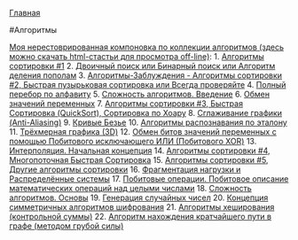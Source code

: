 [Главная](https://dmitriysidyakin.github.io/School-IT/)

#Алгоритмы 

[Моя нерестоврированная компоновка по коллекции алгоритмов (здесь можно скачать html-стастьи для просмотра off-line)](https://github.com/DmitriySidyakin/School-IT/tree/main/algorithms_book_sidyakin_di):
	1. [Алгоритмы сортировки #1](0001%20-%20Алгоритмы%20сортировки%201/index.html)
	2. [Двоичный поиск или Бинарный поиск или Алгоритм деления пополам](0002%20-%20Двоичный%20поиск%20или%20Бинарный%20поиск%20или%20Алгоритм%20деления%20пополам/index.html)
	3. [Алгоритмы-Заблуждения -  Алгоритмы сортировки #2, Быстрая пузырьковая сортировка или Всегда проверяйте](0003%20-%20Алгоритмы-Заблуждения%20-%20%20Алгоритмы%20сортировки%202,%20Быстрая%20пузырьковая%20сортировка%20или%20Всегда%20проверяйте/index.html)
	4. [Полный перебор по алфавиту](0004%20-%20Полный%20перебор%20по%20алфавиту/index.html)
	5. [Сложность алгоритмов. Введение](0005%20-%20Сложность%20алгоритмов.%20Введение/index.html)
	6. [Обмен значений переменных](0006%20-%20Обмен%20значений%20переменных/index.html)
	7. [Алгоритмы сортировки #3, Быстрая Сортировка (QuickSort), Сортировка по Хоару](0007%20-%20Алгоритмы%20сортировки%203,%20Быстрая%20Сортировка%20(QuickSort),%20Сортировка%20по%20Хоару/index.html)
	8. [Сглаживание графики (Anti-Aliasing)](0008%20-%20Сглаживание%20графики%20(Anti-Aliasing)/index.html)
	9. [Кривые Безье](0009%20-%20Кривые%20Безье/index.html)
	10. [Алгоритмы распознавания по эталону](0010%20-%20Алгоритмы%20распознавания%20по%20эталону/index.html)
	11. [Трёхмерная графика (3D)](0011%20-%20Трёхмерная%20графика%20(3D)/index.html)
	12. [Обмен битов значений переменных с помощью Побитового исключающего ИЛИ (Побитового XOR)](0012%20-%20Обмен%20битов%20значений%20переменных%20с%20помощью%20Побитового%20исключающего%20ИЛИ%20(Побитового%20XOR)/index.html)
	13. [Интерполяция. Начальная концепция](0013%20-%20Интерполяция.%20Начальная%20концепция/index.html)
	14. [Алгоритмы сортировки #4, Многопоточная Быстрая Сортировка](0014%20-%20Алгоритмы%20сортировки%204,%20Многопоточная%20Быстрая%20Сортировка/index.html)
	15. [Алгоритмы сортировки #5, Другие алгоритмы сортировки](0015%20-%20Алгоритмы%20сортировки%205,%20Другие%20алгоритмы%20сортировки/index.html)
	16. [Фрагментация нагрузки и Распределённые системы](0016%20-%20Фрагментация%20нагрузки%20и%20Распределённые%20системы/index.html)
	17. [Побитовые операции. Побитовое описание математических операций над целыми числами](0017%20-%20Побитовые%20операции.%20Побитовое%20описание%20математических%20операций%20над%20целыми%20числами/index.html)
	18. [Сложность алгоритмов. Основы](0018%20-%20Сложность%20алгоритмов.%20Основы/index.html)
	19. [Генерация случайных чисел](0019%20-%20Генерация%20случайных%20чисел/index.html)
	20. [Концепция симметричных алгоритмов шифрования](0020%20-%20Концепция%20симметричных%20алгоритмов%20шифрования/index.html)
	21. [Алгоритмы хеширования (контрольной суммы)](0021%20-%20Алгоритмы%20хеширования%20(контрольной%20суммы)/index.html)
	22. [Алгоритм нахождения кратчайшего пути в графе (методом грубой силы)](0022%20-%20Алгоритм%20нахождения%20кратчайшего%20пути%20в%20графе%20(методом%20грубой%20силы)/index.html)